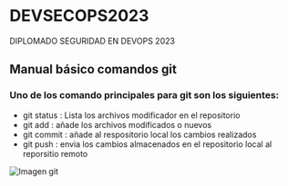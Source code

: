 # DEVSECOPS2023

DIPLOMADO SEGURIDAD EN DEVOPS 2023

## Manual básico comandos git

### Uno de los comando principales para git son los siguientes:

* git status : Lista los archivos modificador en el repositorio
* git add : añade los archivos modificados o nuevos 
* git commit : añade al respositorio local los cambios realizados
* git push : envia los cambios almacenados en el repositorio local al reporsitio remoto

<image src="https://th.bing.com/th/id/OIP.piAMkLAjuBhL3mIPbPgROgHaDm?pid=ImgDet&rs=1" alt="Imagen git">

